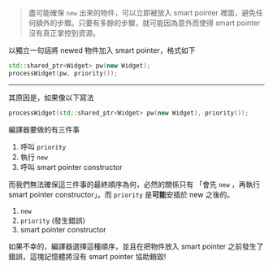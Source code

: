 
> 盡可能確保 `new` 出來的物件，可以立即被放入 smart pointer 裡面，避免任何額外的步驟。只要有多餘的步驟，就可能因為意外而使得 smart pointer 沒有真正掌控到資源。

以獨立一句話將 newed 物件加入 smart pointer，格式如下

```cpp
std::shared_ptr<Widget> pw(new Widget);
processWidget(pw, priority());
```

---

其原因是，如果像以下寫法
```cpp
processWidget(std::shared_ptr<Widget> pw(new Widget), priority());
```

編譯器要做的有三件事
1. 呼叫 `priority`
2. 執行 `new` 
3. 呼叫 smart pointer constructor

而我們無法確保這三件事的最終順序為何，必然的關係只有 「會先 `new` ，再執行 smart pointer constructor」。而 `priority` 是**可能**安插於 new 之後的。

1. `new` 
2. `priority` (發生錯誤)
3. smart pointer constructor

如果不幸的，編譯器選擇這種順序，並且在把物件放入 smart pointer 之前發生了錯誤，這塊記憶體將沒有 smart pointer 協助銷毀! 
